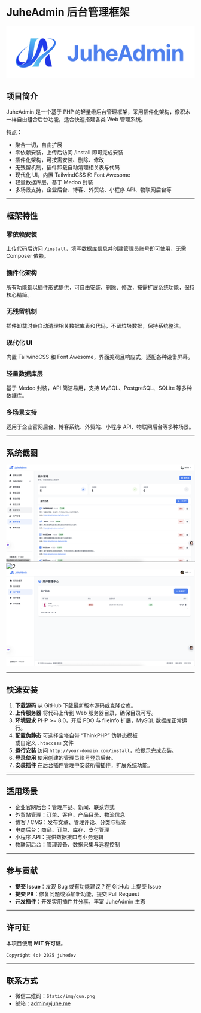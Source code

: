# JuheAdmin 后台管理框架

![Logo](Static/img/logo-1.png)

## 项目简介

JuheAdmin 是一个基于 PHP 的轻量级后台管理框架，采用插件化架构，像积木一样自由组合后台功能，适合快速搭建各类 Web 管理系统。

特点：

* 聚合一切，自由扩展
* 零依赖安装，上传后访问 /install 即可完成安装
* 插件化架构，可按需安装、删除、修改
* 无残留机制，插件卸载自动清理相关表与代码
* 现代化 UI，内置 TailwindCSS 和 Font Awesome
* 轻量数据库层，基于 Medoo 封装
* 多场景支持，企业后台、博客、外贸站、小程序 API、物联网后台等

---

## 框架特性

### 零依赖安装

上传代码后访问 `/install`，填写数据库信息并创建管理员账号即可使用，无需 Composer 依赖。

### 插件化架构

所有功能都以插件形式提供，可自由安装、删除、修改，按需扩展系统功能，保持核心精简。

### 无残留机制

插件卸载时会自动清理相关数据库表和代码，不留垃圾数据，保持系统整洁。

### 现代化 UI

内置 TailwindCSS 和 Font Awesome，界面美观且响应式，适配各种设备屏幕。

### 轻量数据库层

基于 Medoo 封装，API 简洁易用，支持 MySQL、PostgreSQL、SQLite 等多种数据库。

### 多场景支持

适用于企业官网后台、博客系统、外贸站、小程序 API、物联网后台等多种场景。

---

## 系统截图
![1](Static/img/1.png)
![2](Static/img/2.png)
![3](Static/img/3.png)



---

## 快速安装

1. **下载源码**
   从 GitHub 下载最新版本源码或克隆仓库。
2. **上传服务器**
   将代码上传到 Web 服务器目录，确保目录可写。
3. **环境要求**
   PHP >= 8.0，开启 PDO 与 fileinfo 扩展，MySQL 数据库正常运行。
4. **配置伪静态**
   可选择宝塔自带 “ThinkPHP” 伪静态模板  
   或自定义 `.htaccess` 文件  
5. **运行安装**
   访问 `http://your-domain.com/install`，按提示完成安装。
6. **登录使用**
   使用创建的管理员账号登录后台。
7. **安装插件**
   在后台插件管理中安装所需插件，扩展系统功能。

---

## 适用场景

* 企业官网后台：管理产品、新闻、联系方式
* 外贸站管理：订单、客户、产品目录、物流信息
* 博客 / CMS：发布文章、管理评论、分类与标签
* 电商后台：商品、订单、库存、支付管理
* 小程序 API：提供数据接口与业务逻辑
* 物联网后台：管理设备、数据采集与远程控制

---

## 参与贡献

* **提交 Issue**：发现 Bug 或有功能建议？在 GitHub 上提交 Issue
* **提交 PR**：修复问题或添加新功能，提交 Pull Request
* **开发插件**：开发实用插件并分享，丰富 JuheAdmin 生态

---


## 许可证

本项目使用 **MIT 许可证**。

```
Copyright (c) 2025 juhedev
```

---

## 联系方式

* 微信二维码：`Static/img/qun.png`
* 邮箱：[admin@juhe.me](mailto:admin@juhe.me)
